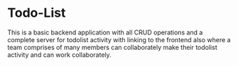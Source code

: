 # Todo-List
This is a basic backend application with all CRUD operations and a complete server for todolist activity with linking to the frontend also where a team comprises of many members can collaborately make their todolist activity and can work collaborately.

